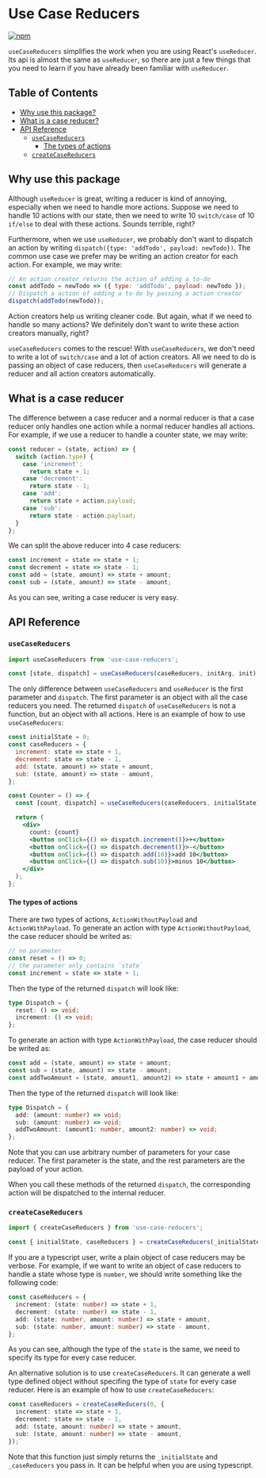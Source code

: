 # Use Case Reducers

[![npm](https://img.shields.io/npm/v/use-case-reducers)](https://www.npmjs.com/package/use-case-reducers)

`useCaseReducers` simplifies the work when you are using React's `useReducer`. Its api is almost the same as `useReducer`, so there are just a few things that you need to learn if you have already been familiar with `useReducer`.

## Table of Contents

- [Why use this package?](#why-use-this-package)
- [What is a case reducer?](#what-is-a-case-reducer)
- [API Reference](#api-reference)
  - [`useCaseReducers`](#usecasereducers)
    - [The types of actions](#the-types-of-actions)
  - [`createCaseReducers`](#createcasereducers)

## Why use this package

Although `useReducer` is great, writing a reducer is kind of annoying, especially when we need to handle more actions. Suppose we need to handle 10 actions with our state, then we need to write 10 `switch/case` of 10 `if/else` to deal with these actions. Sounds terrible, right?

Furthermore, when we use `useReducer`, we probably don't want to dispatch an action by writing `dispatch({type: 'addTodo', payload: newTodo})`. The common use case we prefer may be writing an action creator for each action. For example, we may write:

```js
// An action creator returns the action of adding a to-do
const addTodo = newTodo => ({ type: 'addTodo', payload: newTodo });
// Dispatch a action of adding a to-do by passing a action creator
dispatch(addTodo(newTodo));
```

Action creators help us writing cleaner code. But again, what if we need to handle so many actions? We definitely don't want to write these action creators manually, right?

`useCaseReducers` comes to the rescue! With `useCaseReducers`, we don't need to write a lot of `switch/case` and a lot of action creators. All we need to do is passing an object of case reducers, then `useCaseReducers` will generate a reducer and all action creators automatically.

## What is a case reducer

The difference between a case reducer and a normal reducer is that a case reducer only handles one action while a normal reducer handles all actions. For example, if we use a reducer to handle a counter state, we may write:

```js
const reducer = (state, action) => {
  switch (action.type) {
    case 'increment':
      return state + 1;
    case 'decrement':
      return state - 1;
    case 'add':
      return state + action.payload;
    case 'sub':
      return state - action.payload;
  }
};
```

We can split the above reducer into 4 case reducers:

```js
const increment = state => state + 1;
const decrement = state => state - 1;
const add = (state, amount) => state + amount;
const sub = (state, amount) => state - amount;
```

As you can see, writing a case reducer is very easy.

## API Reference

### `useCaseReducers`

```js
import useCaseReducers from 'use-case-reducers';

const [state, dispatch] = useCaseReducers(caseReducers, initArg, init);
```

The only difference between `useCaseReducers` and `useReducer` is the first parameter and `dispatch`. The first parameter is an object with all the case reducers you need. The returned `dispatch` of `useCaseReducers` is not a function, but an object with all actions. Here is an example of how to use `useCaseReducers`:

```jsx
const initialState = 0;
const caseReducers = {
  increment: state => state + 1,
  decrement: state => state - 1,
  add: (state, amount) => state + amount,
  sub: (state, amount) => state - amount,
};

const Counter = () => {
  const [count, dispatch] = useCaseReducers(caseReducers, initialState);

  return (
    <div>
      count: {count}
      <button onClick={() => dispatch.increment()}>+</button>
      <button onClick={() => dispatch.decrement()}>-</button>
      <button onClick={() => dispatch.add(10)}>add 10</button>
      <button onClick={() => dispatch.sub(10)}>minus 10</button>
    </div>
  );
};
```

#### The types of actions

There are two types of actions, `ActionWithoutPayload` and `ActionWithPayload`. To generate an action with type `ActionWithoutPayload`, the case reducer should be writed as:

```js
// no parameter
const reset = () => 0;
// the parameter only contains `state`
const increment = state => state + 1;
```

Then the type of the returned `dispatch` will look like:

```ts
type Dispatch = {
  reset: () => void;
  increment: () => void;
};
```

To generate an action with type `ActionWithPayload`, the case reducer should be writed as:

```js
const add = (state, amount) => state + amount;
const sub = (state, amount) => state - amount;
const addTwoAmount = (state, amount1, amount2) => state + amount1 + amount2;
```

Then the type of the returned `dispatch` will look like:

```ts
type Dispatch = {
  add: (amount: number) => void;
  sub: (amount: number) => void;
  addTwoAmount: (amount1: number, amount2: number) => void;
};
```

Note that you can use arbitrary number of parameters for your case reducer. The first parameter is the state, and the rest parameters are the payload of your action.

When you call these methods of the returned `dispatch`, the corresponding action will be dispatched to the internal reducer.

### `createCaseReducers`

```ts
import { createCaseReducers } from 'use-case-reducers';

const { initialState, caseReducers } = createCaseReducers(_initialState, _caseReducers);
```

If you are a typescript user, write a plain object of case reducers may be verbose. For example, if we want to write an object of case reducers to handle a state whose type is `number`, we should write something like the following code:

```ts
const caseReducers = {
  increment: (state: number) => state + 1,
  decrement: (state: number) => state - 1,
  add: (state: number, amount: number) => state + amount,
  sub: (state: number, amount: number) => state - amount,
};
```

As you can see, although the type of the `state` is the same, we need to specify its type for every case reducer.

An alternative solution is to use `createCaseReducers`. It can generate a well type defined object without specifing the type of `state` for every case reducer. Here is an example of how to use `createCaseReducers`:

```ts
const caseReducers = createCaseReducers(0, {
  increment: state => state + 1,
  decrement: state => state - 1,
  add: (state, amount: number) => state + amount,
  sub: (state, amount: number) => state - amount,
});
```

Note that this function just simply returns the `_initialState` and `_caseReducers` you pass in. It can be helpful when you are using typescript.
